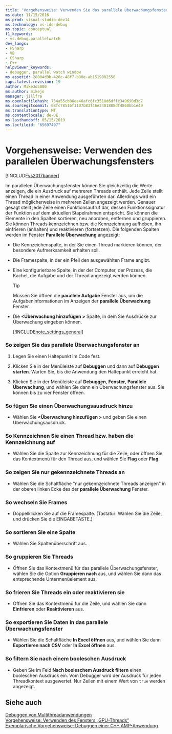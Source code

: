 ```yaml
---
title: 'Vorgehensweise: Verwenden Sie das parallele Überwachungsfenster | Microsoft-Dokumentation'
ms.date: 11/15/2016
ms.prod: visual-studio-dev14
ms.technology: vs-ide-debug
ms.topic: conceptual
f1_keywords:
- vs.debug.parallelwatch
dev_langs:
- FSharp
- VB
- CSharp
- C++
helpviewer_keywords:
- debugger, parallel watch window
ms.assetid: 28004d9b-420c-48f7-b80e-ab1519802558
caps.latest.revision: 19
author: MikeJo5000
ms.author: mikejo
manager: jillfra
ms.openlocfilehash: 734a55cb06ee46afc6fc3518d6dffe349690d3d7
ms.sourcegitcommit: 08fc78516f1107b83f46e2401888df4868bb1e40
ms.translationtype: MT
ms.contentlocale: de-DE
ms.lasthandoff: 05/15/2019
ms.locfileid: "65697497"
---
```

# <a name="how-to-use-the-parallel-watch-window"></a>Vorgehensweise: Verwenden des parallelen Überwachungsfensters
[!INCLUDE[vs2017banner](../includes/vs2017banner.md)]

Im parallelen Überwachungsfenster können Sie gleichzeitig die Werte anzeigen, die ein Ausdruck auf mehreren Threads enthält. Jede Zeile stellt einen Thread in einer Anwendung ausgeführten dar. Allerdings wird ein Thread möglicherweise in mehreren Zeilen angezeigt werden. Genauer gesagt stellt jede Zeile einen Funktionsaufruf dar, dessen Funktionssignatur der Funktion auf dem aktuellen Stapelrahmen entspricht. Sie können die Elemente in den Spalten sortieren, neu anordnen, entfernen und gruppieren. Sie können Threads kennzeichnen bzw. die Kennzeichnung aufheben, ihn einfrieren (anhalten) und reaktivieren (fortsetzen). Die folgenden Spalten werden im Fenster **Parallele Überwachung** angezeigt:  
  
- Die Kennzeichenspalte, in der Sie einen Thread markieren können, der besondere Aufmerksamkeit erhalten soll.  
  
- Die Framespalte, in der ein Pfeil den ausgewählten Frame angibt.  
  
- Eine konfigurierbare Spalte, in der der Computer, der Prozess, die Kachel, die Aufgabe und der Thread angezeigt werden können.  
  
  > [!TIP]
  > Müssen Sie öffnen die **parallele Aufgabe** Fenster aus, um die Aufgabeninformationen im Anzeigen der **parallele Überwachung** Fenster.  
  
- Die  **\<Überwachung hinzufügen >** Spalte, in dem Sie Ausdrücke zur Überwachung eingeben können.  
  
  [!INCLUDE[note_settings_general](../includes/note-settings-general-md.md)]  
  
### <a name="to-display-the-parallel-watch-window"></a>So zeigen Sie das parallele Überwachungsfenster an  
  
1. Legen Sie einen Haltepunkt im Code fest.  
  
2. Klicken Sie in der Menüleiste auf **Debuggen** und dann auf **Debuggen starten**. Warten Sie, bis die Anwendung den Haltepunkt erreicht hat.  
  
3. Klicken Sie in der Menüleiste auf **Debuggen**, **Fenster**, **Parallele Überwachung**, und wählen Sie dann ein Überwachungsfenster aus. Sie können bis zu vier Fenster öffnen.  
  
### <a name="to-add-a-watch-expression"></a>So fügen Sie einen Überwachungsausdruck hinzu  
  
- Wählen Sie  **\<Überwachung hinzufügen >** und geben Sie einen Überwachungsausdruck.  
  
### <a name="to-flag-or-unflag-a-thread"></a>So Kennzeichnen Sie einen Thread bzw. haben die Kennzeichnung auf  
  
- Wählen Sie die Spalte zur Kennzeichnung für die Zeile, oder öffnen Sie das Kontextmenü für den Thread aus, und wählen Sie **Flag** oder **Flag**.  
  
### <a name="to-display-only-flagged-threads"></a>So zeigen Sie nur gekennzeichnete Threads an  
  
- Wählen Sie die Schaltfläche "nur gekennzeichnete Threads anzeigen" in der oberen linken Ecke des der **parallele Überwachung** Fenster.  
  
### <a name="to-switch-frames"></a>So wechseln Sie Frames  
  
- Doppelklicken Sie auf die Framespalte. (Tastatur: Wählen Sie die Zeile, und drücken Sie die EINGABETASTE.)  
  
### <a name="to-sort-a-column"></a>So sortieren Sie eine Spalte  
  
- Wählen Sie Spaltenüberschrift aus.  
  
### <a name="to-group-threads"></a>So gruppieren Sie Threads  
  
- Öffnen Sie das Kontextmenü für das parallele Überwachungsfenster, wählen Sie die Option **Gruppieren nach** aus, und wählen Sie dann das entsprechende Untermenüelement aus.  
  
### <a name="to-freeze-or-thaw-threads"></a>So frieren Sie Threads ein oder reaktivieren sie  
  
- Öffnen Sie das Kontextmenü für die Zeile, und wählen Sie dann **Einfrieren** oder **Reaktivieren** aus.  
  
### <a name="to-export-the-data-in-the-parallel-watch-window"></a>So exportieren Sie Daten in das parallele Überwachungsfenster  
  
- Wählen Sie die Schaltfläche **In Excel öffnen** aus, und wählen Sie dann **Exportieren nach CSV** oder **In Excel öffnen** aus.  
  
### <a name="to-filter-by-a-boolean-expression"></a>So filtern Sie nach einem booleschen Ausdruck  
  
- Geben Sie im Feld **Nach booleschem Ausdruck filtern** einen booleschen Ausdruck ein. Vom Debugger wird der Ausdruck für jeden Threadkontext ausgewertet. Nur Zeilen mit einem Wert von `true` werden angezeigt.  
  
## <a name="see-also"></a>Siehe auch  
 [Debuggen von Multithreadanwendungen](../debugger/debug-multithreaded-applications-in-visual-studio.md)   
 [Vorgehensweise: Verwenden des Fensters „GPU-Threads“](../debugger/how-to-use-the-gpu-threads-window.md)   
 [Exemplarische Vorgehensweise: Debuggen einer C++ AMP-Anwendung](https://msdn.microsoft.com/library/40e92ecc-f6ba-411c-960c-b3047b854fb5)
